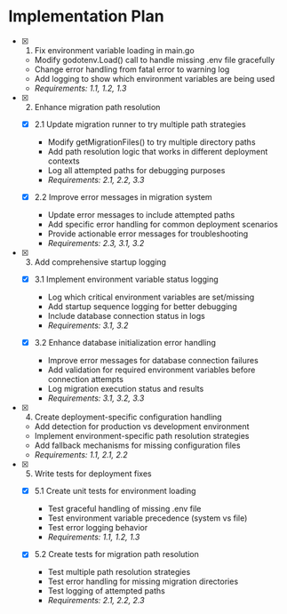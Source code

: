 # Implementation Plan

- [x] 1. Fix environment variable loading in main.go
  - Modify godotenv.Load() call to handle missing .env file gracefully
  - Change error handling from fatal error to warning log
  - Add logging to show which environment variables are being used
  - _Requirements: 1.1, 1.2, 1.3_

- [x] 2. Enhance migration path resolution
  - [x] 2.1 Update migration runner to try multiple path strategies
    - Modify getMigrationFiles() to try multiple directory paths
    - Add path resolution logic that works in different deployment contexts
    - Log all attempted paths for debugging purposes
    - _Requirements: 2.1, 2.2, 3.3_

  - [x] 2.2 Improve error messages in migration system
    - Update error messages to include attempted paths
    - Add specific error handling for common deployment scenarios
    - Provide actionable error messages for troubleshooting
    - _Requirements: 2.3, 3.1, 3.2_

- [x] 3. Add comprehensive startup logging
  - [x] 3.1 Implement environment variable status logging
    - Log which critical environment variables are set/missing
    - Add startup sequence logging for better debugging
    - Include database connection status in logs
    - _Requirements: 3.1, 3.2_

  - [x] 3.2 Enhance database initialization error handling
    - Improve error messages for database connection failures
    - Add validation for required environment variables before connection attempts
    - Log migration execution status and results
    - _Requirements: 3.1, 3.2, 3.3_

- [x] 4. Create deployment-specific configuration handling
  - Add detection for production vs development environment
  - Implement environment-specific path resolution strategies
  - Add fallback mechanisms for missing configuration files
  - _Requirements: 1.1, 2.1, 2.2_

- [x] 5. Write tests for deployment fixes
  - [x] 5.1 Create unit tests for environment loading
    - Test graceful handling of missing .env file
    - Test environment variable precedence (system vs file)
    - Test error logging behavior
    - _Requirements: 1.1, 1.2, 1.3_

  - [x] 5.2 Create tests for migration path resolution
    - Test multiple path resolution strategies
    - Test error handling for missing migration directories
    - Test logging of attempted paths
    - _Requirements: 2.1, 2.2, 2.3_